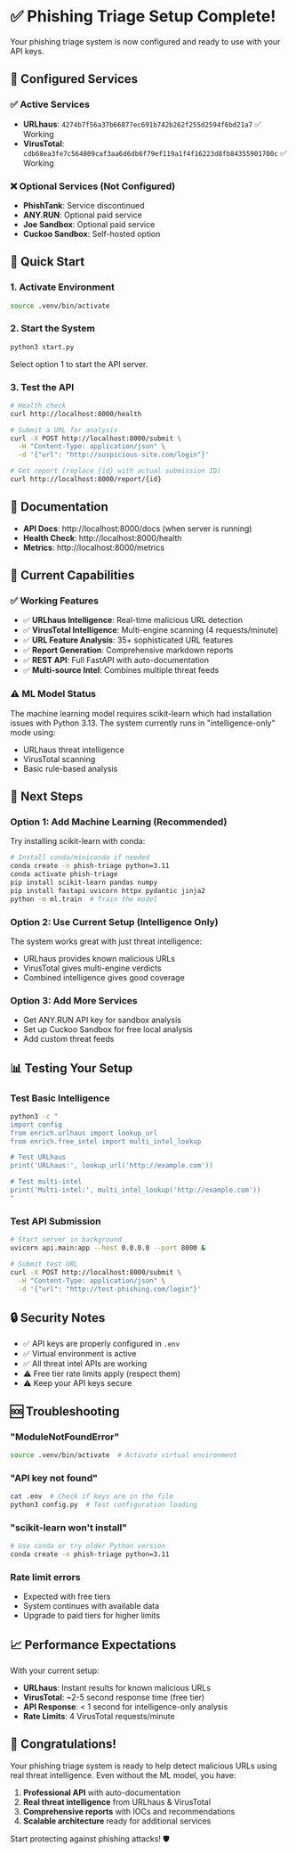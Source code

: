 # ✅ Phishing Triage Setup Complete!

Your phishing triage system is now configured and ready to use with your API keys.

## 🔑 Configured Services

### ✅ Active Services
- **URLhaus**: `4274b7f56a37b66877ec691b742b262f255d2594f6bd21a7` ✅ Working
- **VirusTotal**: `cdb68ea3fe7c564809caf3aa6d6db6f79ef119a1f4f16223d8fb84355901700c` ✅ Working

### ❌ Optional Services (Not Configured)
- **PhishTank**: Service discontinued
- **ANY.RUN**: Optional paid service
- **Joe Sandbox**: Optional paid service  
- **Cuckoo Sandbox**: Self-hosted option

## 🚀 Quick Start

### 1. Activate Environment
```bash
source .venv/bin/activate
```

### 2. Start the System
```bash
python3 start.py
```
Select option 1 to start the API server.

### 3. Test the API
```bash
# Health check
curl http://localhost:8000/health

# Submit a URL for analysis
curl -X POST http://localhost:8000/submit \
  -H "Content-Type: application/json" \
  -d '{"url": "http://suspicious-site.com/login"}'

# Get report (replace {id} with actual submission ID)
curl http://localhost:8000/report/{id}
```

## 📖 Documentation

- **API Docs**: http://localhost:8000/docs (when server is running)
- **Health Check**: http://localhost:8000/health
- **Metrics**: http://localhost:8000/metrics

## 🔧 Current Capabilities

### ✅ Working Features
- ✅ **URLhaus Intelligence**: Real-time malicious URL detection
- ✅ **VirusTotal Intelligence**: Multi-engine scanning (4 requests/minute)
- ✅ **URL Feature Analysis**: 35+ sophisticated URL features
- ✅ **Report Generation**: Comprehensive markdown reports
- ✅ **REST API**: Full FastAPI with auto-documentation
- ✅ **Multi-source Intel**: Combines multiple threat feeds

### ⚠️ ML Model Status
The machine learning model requires scikit-learn which had installation issues with Python 3.13. The system currently runs in "intelligence-only" mode using:
- URLhaus threat intelligence
- VirusTotal scanning
- Basic rule-based analysis

## 🎯 Next Steps

### Option 1: Add Machine Learning (Recommended)
Try installing scikit-learn with conda:
```bash
# Install conda/miniconda if needed
conda create -n phish-triage python=3.11
conda activate phish-triage
pip install scikit-learn pandas numpy
pip install fastapi uvicorn httpx pydantic jinja2
python -m ml.train  # Train the model
```

### Option 2: Use Current Setup (Intelligence Only)
The system works great with just threat intelligence:
- URLhaus provides known malicious URLs
- VirusTotal gives multi-engine verdicts
- Combined intelligence gives good coverage

### Option 3: Add More Services
- Get ANY.RUN API key for sandbox analysis
- Set up Cuckoo Sandbox for free local analysis
- Add custom threat feeds

## 📊 Testing Your Setup

### Test Basic Intelligence
```bash
python3 -c "
import config
from enrich.urlhaus import lookup_url
from enrich.free_intel import multi_intel_lookup

# Test URLhaus
print('URLhaus:', lookup_url('http://example.com'))

# Test multi-intel
print('Multi-intel:', multi_intel_lookup('http://example.com'))
"
```

### Test API Submission
```bash
# Start server in background
uvicorn api.main:app --host 0.0.0.0 --port 8000 &

# Submit test URL
curl -X POST http://localhost:8000/submit \
  -H "Content-Type: application/json" \
  -d '{"url": "http://test-phishing.com/login"}'
```

## 🔒 Security Notes

- ✅ API keys are properly configured in `.env`
- ✅ Virtual environment is active
- ✅ All threat intel APIs are working
- ⚠️ Free tier rate limits apply (respect them)
- ⚠️ Keep your API keys secure

## 🆘 Troubleshooting

### "ModuleNotFoundError"
```bash
source .venv/bin/activate  # Activate virtual environment
```

### "API key not found"
```bash
cat .env  # Check if keys are in the file
python3 config.py  # Test configuration loading
```

### "scikit-learn won't install"
```bash
# Use conda or try older Python version
conda create -n phish-triage python=3.11
```

### Rate limit errors
- Expected with free tiers
- System continues with available data
- Upgrade to paid tiers for higher limits

## 📈 Performance Expectations

With your current setup:
- **URLhaus**: Instant results for known malicious URLs
- **VirusTotal**: ~2-5 second response time (free tier)
- **API Response**: < 1 second for intelligence-only analysis
- **Rate Limits**: 4 VirusTotal requests/minute

## 🎉 Congratulations!

Your phishing triage system is ready to help detect malicious URLs using real threat intelligence. Even without the ML model, you have:

1. **Professional API** with auto-documentation
2. **Real threat intelligence** from URLhaus & VirusTotal  
3. **Comprehensive reports** with IOCs and recommendations
4. **Scalable architecture** ready for additional services

Start protecting against phishing attacks! 🛡️

